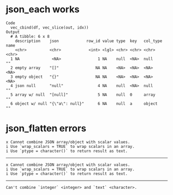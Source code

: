 # json_each works

    Code
      vec_cbind(df, vec_slice(out, idx))
    Output
      # A tibble: 6 x 8
        description    json            row_id value type  key   col_type name 
        <chr>          <chr>            <int> <lgl> <chr> <chr> <chr>    <chr>
      1 NA              <NA>                1 NA    null  <NA>  null     ""   
      2 empty array    "[]"                NA NA    <NA>  <NA>  <NA>     <NA> 
      3 empty object   "{}"                NA NA    <NA>  <NA>  <NA>     <NA> 
      4 json null      "null"               4 NA    null  <NA>  null     ""   
      5 array w/ null  "[null]"             5 NA    null  0     array    ""   
      6 object w/ null "{\"a\": null}"      6 NA    null  a     object   ""   

# json_flatten errors

    x Cannot combine JSON array/object with scalar values.
    i Use `wrap_scalars = TRUE` to wrap scalars in an array.
    i Use `ptype = character()` to return result as text.

---

    x Cannot combine JSON array/object with scalar values.
    i Use `wrap_scalars = TRUE` to wrap scalars in an array.
    i Use `ptype = character()` to return result as text.

---

    Can't combine `integer` <integer> and `text` <character>.

